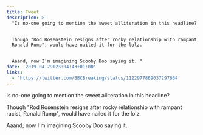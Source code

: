 ```yaml
---
title: Tweet
description: >-
  "Is no-one going to mention the sweet alliteration in this headline?


  Though "Rod Rosenstein resigns after rocky relationship with rampant racist,
  Ronald Rump", would have nailed it for the lolz.


  Aaand, now I'm imagining Scooby Doo saying it. "
date: '2019-04-29T23:04:43+01:00'
links:
  - 'https://twitter.com/BBCBreaking/status/1122977869037297664'
---
```

Is no-one going to mention the sweet alliteration in this headline?

Though "Rod Rosenstein resigns after rocky relationship with rampant racist, Ronald Rump", would have nailed it for the lolz.

Aaand, now I'm imagining Scooby Doo saying it. 
